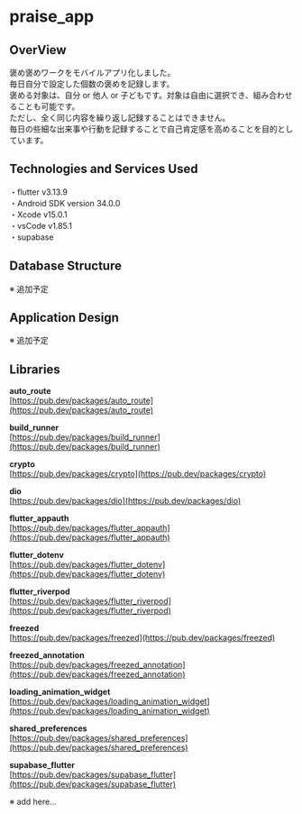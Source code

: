 # praise_app

## OverView
褒め褒めワークをモバイルアプリ化しました。</br>
毎日自分で設定した個数の褒めを記録します。</br>
褒める対象は、自分 or 他人 or 子どもです。対象は自由に選択でき、組み合わせることも可能です。</br>
ただし、全く同じ内容を繰り返し記録することはできません。</br>
毎日の些細な出来事や行動を記録することで自己肯定感を高めることを目的としています。</br>

## Technologies and Services Used
・flutter v3.13.9</br>
・Android SDK version 34.0.0</br>
・Xcode v15.0.1</br>
・vsCode v1.85.1</br>
・supabase</br>

## Database Structure

※ 追加予定


## Application Design

※ 追加予定

## Libraries

<b>auto_route</b></br>
[https://pub.dev/packages/auto_route](https://pub.dev/packages/auto_route)</br>

<b>build_runner</b></br>
[https://pub.dev/packages/build_runner](https://pub.dev/packages/build_runner)</br>

<b>crypto</b></br>
[https://pub.dev/packages/crypto](https://pub.dev/packages/crypto)</br>

<b>dio</b></br>
[https://pub.dev/packages/dio](https://pub.dev/packages/dio)</br>

<b>flutter_appauth</b></br>
[https://pub.dev/packages/flutter_appauth](https://pub.dev/packages/flutter_appauth)</br>

<b>flutter_dotenv</b></br>
[https://pub.dev/packages/flutter_dotenv](https://pub.dev/packages/flutter_dotenv)</br>

<b>flutter_riverpod</b></br>
[https://pub.dev/packages/flutter_riverpod](https://pub.dev/packages/flutter_riverpod)</br>

<b>freezed</b></br>
[https://pub.dev/packages/freezed](https://pub.dev/packages/freezed)</br>

<b>freezed_annotation</b></br>
[https://pub.dev/packages/freezed_annotation](https://pub.dev/packages/freezed_annotation)</br>

<b>loading_animation_widget</b></br>
[https://pub.dev/packages/loading_animation_widget](https://pub.dev/packages/loading_animation_widget)</br>

<b>shared_preferences</b></br>
[https://pub.dev/packages/shared_preferences](https://pub.dev/packages/shared_preferences)</br>

<b>supabase_flutter</b></br>
[https://pub.dev/packages/supabase_flutter](https://pub.dev/packages/supabase_flutter)</br>

※ add here...</br>
</br>
